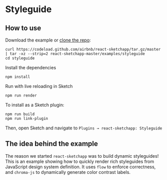 # Styleguide

## How to use
Download the example or [clone the repo](http://github.com/airbnb/react-sketchapp):
```
curl https://codeload.github.com/airbnb/react-sketchapp/tar.gz/master | tar -xz --strip=2 react-sketchapp-master/examples/styleguide
cd styleguide
```

Install the dependencies
```
npm install
```

Run with live reloading in Sketch
```
npm run render
```

To install as a Sketch plugin:
```
npm run build
npm run link-plugin
```
Then, open Sketch and navigate to `Plugins → react-sketchapp: Styleguide`

## The idea behind the example

The reason we started `react-sketchapp` was to build dynamic styleguides! This is an example showing how to quickly render rich styleguides from JavaScript design system definition. It uses `flow` to enforce correctness, and `chroma-js` to dynamically generate color contrast labels.
